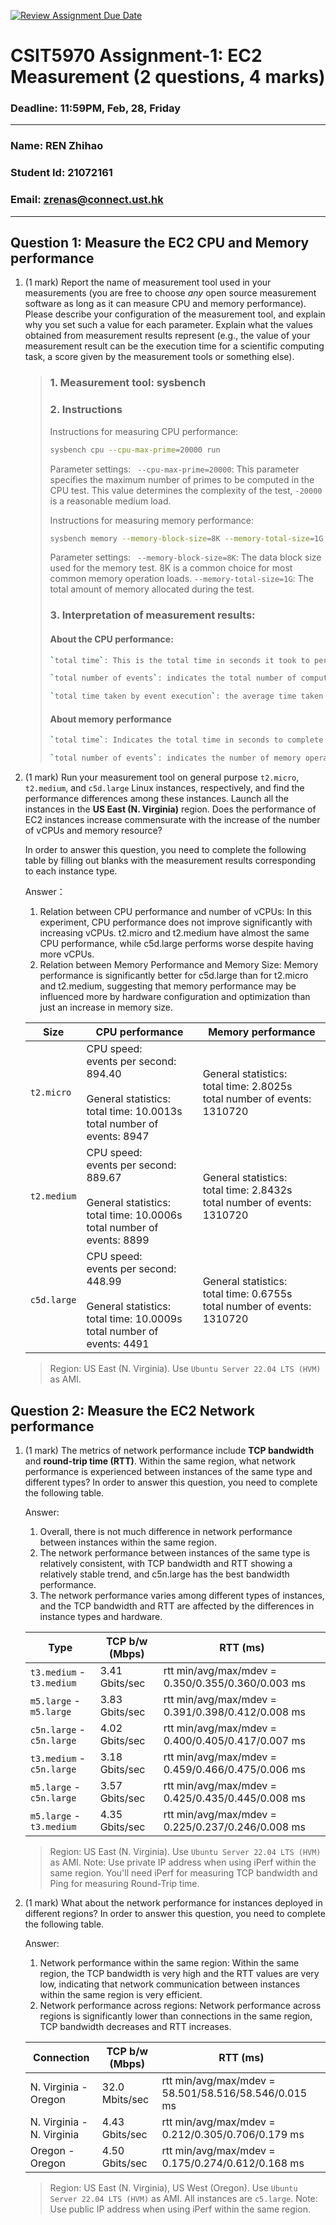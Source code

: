 [![Review Assignment Due Date](https://classroom.github.com/assets/deadline-readme-button-22041afd0340ce965d47ae6ef1cefeee28c7c493a6346c4f15d667ab976d596c.svg)](https://classroom.github.com/a/IAASVEAZ)

# CSIT5970 Assignment-1: EC2 Measurement (2 questions, 4 marks)

### Deadline: 11:59PM, Feb, 28, Friday

---

### Name: REN Zhihao
### Student Id: 21072161
### Email: zrenas@connect.ust.hk

---

## Question 1: Measure the EC2 CPU and Memory performance

1. (1 mark) Report the name of measurement tool used in your measurements (you are free to choose *any* open source measurement software as long as it can measure CPU and memory performance). Please describe your configuration of the measurement tool, and explain why you set such a value for each parameter. Explain what the values obtained from measurement results represent (e.g., the value of your measurement result can be the execution time for a scientific computing task, a score given by the measurement tools or something else).

    > ### 1. Measurement tool: sysbench
    >
    > ### 2. Instructions
    >
    > Instructions for measuring CPU performance:
    >
    > ```bash
    > sysbench cpu --cpu-max-prime=20000 run
    > ```
    > Parameter settings:
    > `` --cpu-max-prime=20000``: This parameter specifies the maximum number of primes to be computed in the CPU test. This value determines the complexity of the test, `-20000` is a reasonable medium load.
    >
    > Instructions for measuring memory performance:
    >
    > ```bash
    > sysbench memory --memory-block-size=8K --memory-total-size=1G run
    > ```
    > Parameter settings:
    > `` --memory-block-size=8K``: The data block size used for the memory test. 8K is a common choice for most common memory operation loads.
    > `--memory-total-size=1G`: The total amount of memory allocated during the test.
    >
    > ### 3. **Interpretation of measurement results:**
    >
    > #### About the CPU performance:
    >
    > ```bash
    > `total time`: This is the total time in seconds it took to perform the task. The smaller this value is, the more capable your CPU is in performing computational tasks.
    > 
    > `total number of events`: indicates the total number of computational events executed. You can use this value to get an idea of the CPU throughput.
    > 
    > `total time taken by event execution`: the average time taken by each computation event.
    > ```
    >
    > #### About memory performance
    >
    > ```bash
    > `total time`: Indicates the total time in seconds to complete a memory operation. The shorter the test time, the higher the memory bandwidth and access speed.
    > 
    > `total number of events`: indicates the number of memory operations completed.
    > ```

2. (1 mark) Run your measurement tool on general purpose `t2.micro`, `t2.medium`, and `c5d.large` Linux instances, respectively, and find the performance differences among these instances. Launch all the instances in the **US East (N. Virginia)** region. Does the performance of EC2 instances increase commensurate with the increase of the number of vCPUs and memory resource?

    In order to answer this question, you need to complete the following table by filling out blanks with the measurement results corresponding to each instance type.

    

    Answer： 

    1. Relation between CPU performance and number of vCPUs: In this experiment, CPU performance does not improve significantly with increasing vCPUs. t2.micro and t2.medium have almost the same CPU performance, while c5d.large performs worse despite having more vCPUs.
    2. Relation between Memory Performance and Memory Size: Memory performance is significantly better for c5d.large than for t2.micro and t2.medium, suggesting that memory performance may be influenced more by hardware configuration and optimization than just an increase in memory size.

    | Size        | CPU performance | Memory performance |
    | ----------- | --------------- | ------------------ |
    | `t2.micro` | CPU speed:<br/>    events per second:   894.40<br/><br/>General statistics:<br/>    total time:                          10.0013s<br/>    total number of events:              8947 | General statistics:<br/>    total time:                          2.8025s<br/>    total number of events:              1310720<br/> |
    | `t2.medium`  | CPU speed:<br/>    events per second:   889.67<br/><br/>General statistics:<br/>    total time:                          10.0006s<br/>    total number of events:              8899 | General statistics:<br/>    total time:                          2.8432s<br/>    total number of events:              1310720<br/> |
    | `c5d.large` | CPU speed:<br/>    events per second:   448.99<br/><br/>General statistics:<br/>    total time:                          10.0009s<br/>    total number of events:              4491 | General statistics:<br/>    total time:                          0.6755s<br/>    total number of events:              1310720<br/> |

    > Region: US East (N. Virginia). Use `Ubuntu Server 22.04 LTS (HVM)` as AMI.

## Question 2: Measure the EC2 Network performance

1. (1 mark) The metrics of network performance include **TCP bandwidth** and **round-trip time (RTT)**. Within the same region, what network performance is experienced between instances of the same type and different types? In order to answer this question, you need to complete the following table.

    Answer:

    1. Overall, there is not much difference in network performance between instances within the same region.
    2. The network performance between instances of the same type is relatively consistent, with TCP bandwidth and RTT showing a relatively stable trend, and c5n.large has the best bandwidth performance.
    3. The network performance varies among different types of instances, and the TCP bandwidth and RTT are affected by the differences in instance types and hardware. 

    | Type                      | TCP b/w (Mbps) | RTT (ms)                                          |
    | ------------------------- | -------------- | ------------------------------------------------- |
    | `t3.medium` - `t3.medium` | 3.41 Gbits/sec | rtt min/avg/max/mdev = 0.350/0.355/0.360/0.003 ms |
    | `m5.large` - `m5.large`   | 3.83 Gbits/sec | rtt min/avg/max/mdev = 0.391/0.398/0.412/0.008 ms |
    | `c5n.large` - `c5n.large` | 4.02 Gbits/sec | rtt min/avg/max/mdev = 0.400/0.405/0.417/0.007 ms |
    | `t3.medium` - `c5n.large` | 3.18 Gbits/sec | rtt min/avg/max/mdev = 0.459/0.466/0.475/0.006 ms |
    | `m5.large` - `c5n.large`  | 3.57 Gbits/sec | rtt min/avg/max/mdev = 0.425/0.435/0.445/0.008 ms |
    | `m5.large` - `t3.medium`  | 4.35 Gbits/sec | rtt min/avg/max/mdev = 0.225/0.237/0.246/0.008 ms |

    > Region: US East (N. Virginia). Use `Ubuntu Server 22.04 LTS (HVM)` as AMI. Note: Use private IP address when using iPerf within the same region. You'll need iPerf for measuring TCP bandwidth and Ping for measuring Round-Trip time.

2. (1 mark) What about the network performance for instances deployed in different regions? In order to answer this question, you need to complete the following table.

    Answer:

    1. Network performance within the same region: Within the same region, the TCP bandwidth is very high and the RTT values are very low, indicating that network communication between instances within the same region is very efficient.
    2. Network performance across regions: Network performance across regions is significantly lower than connections in the same region, TCP bandwidth decreases and RTT increases.

    | Connection                | TCP b/w (Mbps) | RTT (ms)                                             |
    | ------------------------- | -------------- | ---------------------------------------------------- |
    | N. Virginia - Oregon      | 32.0 Mbits/sec | rtt min/avg/max/mdev = 58.501/58.516/58.546/0.015 ms |
    | N. Virginia - N. Virginia | 4.43 Gbits/sec | rtt min/avg/max/mdev = 0.212/0.305/0.706/0.179 ms    |
    | Oregon - Oregon           | 4.50 Gbits/sec | rtt min/avg/max/mdev = 0.175/0.274/0.612/0.168 ms    |

    > Region: US East (N. Virginia), US West (Oregon). Use `Ubuntu Server 22.04 LTS (HVM)` as AMI. All instances are `c5.large`. Note: Use public IP address when using iPerf within the same region.
